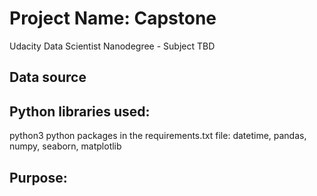 # Project Name: Capstone
Udacity Data Scientist Nanodegree -  Subject TBD

## Data source
 

## Python libraries used:
   python3
   python packages in the requirements.txt file: datetime, pandas, numpy, seaborn, matplotlib   

## Purpose:
 
